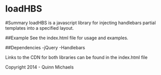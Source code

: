 loadHBS
=======

#Summary
loadHBS is a javascript library for injecting handlebars partial templates into a specified layout.

##Example
See the index.html file for usage and examples.

##Dependencies
-jQuery
-Handlebars

Links to the CDN for both libraries can be found in the index.html file

Copyright 2014 - Quinn Michaels